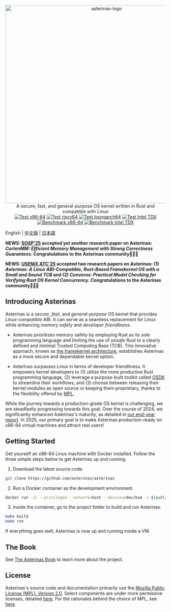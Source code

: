 <p align="center">
    <img src="docs/src/images/logo_en.svg" alt="asterinas-logo" width="620"><br>
    A secure, fast, and general-purpose OS kernel written in Rust and compatible with Linux<br/>
    <a href="https://github.com/asterinas/asterinas/actions/workflows/test_x86.yml"><img src="https://github.com/asterinas/asterinas/actions/workflows/test_x86.yml/badge.svg?event=push" alt="Test x86-64" style="max-width: 100%;"></a>
    <a href="https://github.com/asterinas/asterinas/actions/workflows/test_riscv.yml"><img src="https://github.com/asterinas/asterinas/actions/workflows/test_riscv.yml/badge.svg?event=push" alt="Test riscv64" style="max-width: 100%;"></a>
    <a href="https://github.com/asterinas/asterinas/actions/workflows/test_loongarch.yml"><img src="https://github.com/asterinas/asterinas/actions/workflows/test_loongarch.yml/badge.svg?event=push" alt="Test loongarch64" style="max-width: 100%;"></a>
    <a href="https://github.com/asterinas/asterinas/actions/workflows/test_x86_tdx.yml"><img src="https://github.com/asterinas/asterinas/actions/workflows/test_x86_tdx.yml/badge.svg" alt="Test Intel TDX" style="max-width: 100%;"></a>
    <a href="https://asterinas.github.io/benchmark/x86-64/"><img src="https://github.com/asterinas/asterinas/actions/workflows/benchmark_x86.yml/badge.svg" alt="Benchmark x86-64" style="max-width: 100%;"></a>
    <a href="https://asterinas.github.io/benchmark/tdx/"><img src="https://github.com/asterinas/asterinas/actions/workflows/benchmark_x86_tdx.yml/badge.svg" alt="Benchmark Intel TDX" style="max-width: 100%;"></a>
    <br/>
</p>

English | [中文版](README_CN.md) | [日本語](README_JP.md)

**NEWS: [SOSP'25](https://sigops.org/s/conferences/sosp/2025/) accepted yet another research paper on Asterinas: _CortenMM: Efficient Memory Management with Strong Correctness Guarantees_. Congratulations to the Asterinas community🎉🎉🎉**

**NEWS: [USENIX ATC'25](https://www.usenix.org/conference/atc25) accepted two research papers on Asterinas: (1) _Asterinas: A Linux ABI-Compatible, Rust-Based Framekernel OS with a Small and Sound TCB_ and (2) _Converos: Practical Model Checking for Verifying Rust OS Kernel Concurrency_. Congratulations to the Asterinas community🎉🎉🎉**

## Introducing Asterinas

Asterinas is a _secure_, _fast_, and _general-purpose_ OS kernel
that provides _Linux-compatible_ ABI.
It can serve as a seamless replacement for Linux
while enhancing _memory safety_ and _developer friendliness_.

* Asterinas prioritizes memory safety
by employing Rust as its sole programming language
and limiting the use of _unsafe Rust_
to a clearly defined and minimal Trusted Computing Base (TCB).
This innovative approach,
known as [the framekernel architecture](https://asterinas.github.io/book/kernel/the-framekernel-architecture.html),
establishes Asterinas as a more secure and dependable kernel option.

* Asterinas surpasses Linux in terms of developer friendliness.
It empowers kernel developers to
(1) utilize the more productive Rust programming language,
(2) leverage a purpose-built toolkit called [OSDK](https://asterinas.github.io/book/osdk/guide/index.html) to streamline their workflows,
and (3) choose between releasing their kernel modules as open source
or keeping them proprietary,
thanks to the flexibility offered by [MPL](#License).

While the journey towards a production-grade OS kernel is challenging,
we are steadfastly progressing towards this goal.
Over the course of 2024,
we significantly enhanced Asterinas's maturity,
as detailed in [our end-year report](https://asterinas.github.io/2025/01/20/asterinas-in-2024.html).
In 2025, our primary goal is to make Asterinas production-ready on x86-64 virtual machines
and attract real users!

## Getting Started

Get yourself an x86-64 Linux machine with Docker installed.
Follow the three simple steps below to get Asterinas up and running.

1. Download the latest source code.

```bash
git clone https://github.com/asterinas/asterinas
```

2. Run a Docker container as the development environment.

```bash
docker run -it --privileged --network=host --device=/dev/kvm -v $(pwd)/asterinas:/root/asterinas asterinas/asterinas:0.16.0-20250815
```

3. Inside the container, go to the project folder to build and run Asterinas.

```bash
make build
make run
```

If everything goes well, Asterinas is now up and running inside a VM.

## The Book

See [The Asterinas Book](https://asterinas.github.io/book/) to learn more about the project.

## License

Asterinas's source code and documentation primarily use the 
[Mozilla Public License (MPL), Version 2.0](https://github.com/asterinas/asterinas/blob/main/LICENSE-MPL).
Select components are under more permissive licenses,
detailed [here](https://github.com/asterinas/asterinas/blob/main/.licenserc.yaml). For the rationales behind the choice of MPL, see [here](https://asterinas.github.io/book/index.html#licensing).

